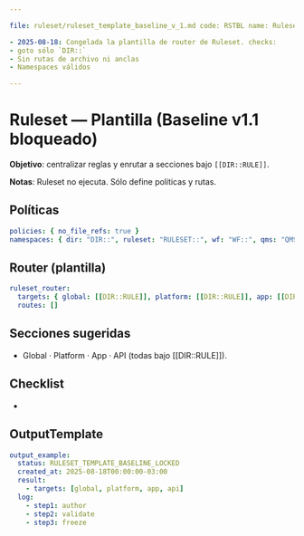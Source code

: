 ```yaml
---

file: ruleset/ruleset_template_baseline_v_1.md code: RSTBL name: RulesetTemplateBaselineV1_1 version: v1.1.0 date: 2025-08-18 owner: AingZ_Platform · RwB status: locked referencias: [RST11, DTT11, BAT11, PIPLT, PCTRL] triggers: [TRG_BASELINE_LOCK, TRG_RULESET_ROUTER] cambios:

- 2025-08-18: Congelada la plantilla de router de Ruleset. checks:
- goto sólo `DIR::`
- Sin rutas de archivo ni anclas
- Namespaces válidos

---
```


# Ruleset — Plantilla (Baseline v1.1 bloqueado)

**Objetivo**: centralizar reglas y enrutar a secciones bajo `[[DIR::RULE]]`.

**Notas**: Ruleset no ejecuta. Sólo define políticas y rutas.

## Políticas

```yaml
policies: { no_file_refs: true }
namespaces: { dir: "DIR::", ruleset: "RULESET::", wf: "WF::", qms: "QMS::" }
```

## Router (plantilla)

```yaml
ruleset_router:
  targets: { global: [[DIR::RULE]], platform: [[DIR::RULE]], app: [[DIR::RULE]], api: [[DIR::RULE]] }
  routes: []
```

## Secciones sugeridas

- Global · Platform · App · API (todas bajo [[DIR::RULE]]).

## Checklist

-

## OutputTemplate

```yaml
output_example:
  status: RULESET_TEMPLATE_BASELINE_LOCKED
  created_at: 2025-08-18T00:00:00-03:00
  result:
    - targets: [global, platform, app, api]
  log:
    - step1: author
    - step2: validate
    - step3: freeze
```

